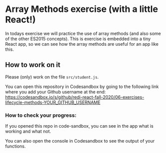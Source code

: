 # Array Methods exercise (with a little React!)

In todays exercise we will practice the use of array methods (and also some of the other ES2015 concepts). This is exercise is embedded into a tiny React app, so we can see how the array methods are useful for an app like this.

## How to work on it

Please (only) work on the file `src/student.js`.

You can open this repository in Codesandbox by going to the following link where you add your Github username at the end:
https://codesandbox.io/s/github/redi-react-fall-2020/06-exercises-lifecycle-methods-YOUR_GITHUB_USERNAME

### How to check your progress:

If you opened this repo in code-sandbox, you can see in the app what is working and what not.

<!-- If you opened this repo in code-sandbox, the tests are rerun everytime you save and you can see if you have passed a tests in the tests section. -->

You can also open the console in Codesandbox to see the output of your functions.
